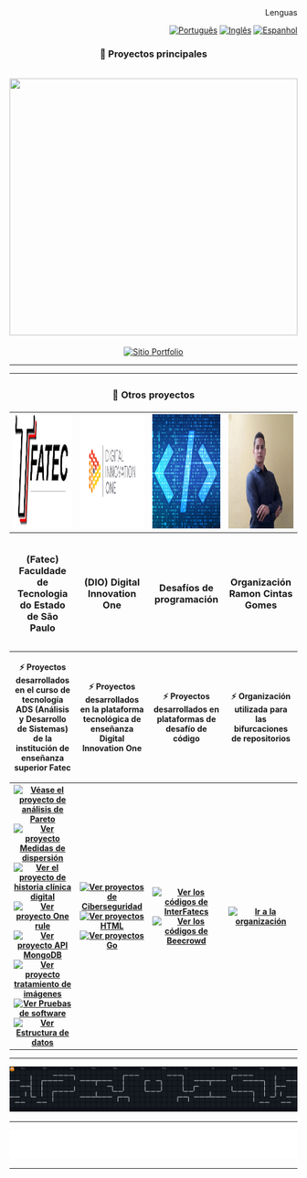 <div align="right">
	<spam>Lenguas</spam>
	
  [![Português](https://flagsapi.com/BR/flat/32.png)](README.md)
  [![Inglês](https://flagsapi.com/US/flat/32.png)](README_EN.md)
  [![Espanhol](https://flagsapi.com/ES/flat/32.png)](README_ES.md)
  
</div>

<div align="center">
	<h3>📘 Proyectos principales</h3>
	<br>
	<a href="https://ramoncintas.github.io/"><img height="450em" width="100%" src="./assets/site.gif"/></a>
</div>

<br>

<div align="center"> 
	<a href="https://ramoncintas.github.io/"><img src="https://img.shields.io/badge/Sitio%20Portfolio-E7ECEB?style=for-the-badge&logo=phoenixframework&logoColor=%23FD4F00" alt="Sitio Portfolio"></a>
</div>

---

<table>
	<thead>
		<tr>
			<th colspan="4" width="2000"><h3>📖 Otros proyectos</h3></th>
		</tr>
	</thead>
	<tbody>
		<tr>
			<th align="center" valign="center" >
				<a href="https://github.com/RamonCintas">
			      		<img src="./assets/fatec-logo.png" width="200" height="200"" />
			      	</a>
		      	</th>
			<th align="center" valign="center" >
				<a href="https://github.com/RamonCintas"><img src="./assets/dio-logo.jpg" width="200" height="200" /></a>
			</th>
			<th align="center" valign="center" >
				<a href="https://github.com/RamonCintas"><img src="./assets/programacao-logo.png" width="200" height="200" /></a>
			</th>
			<th align="center" valign="center" >
				<a href="https://github.com/RamonCintasGomes" target="_blank"><img src="./assets/organizacao-logo.jpg" width="200" height="200"" /></a>
			</th>
		</tr>
		<tr>
			<th align="center" valign="center" width="200" height="200">
				<h3 align="center">(Fatec) Faculdade de Tecnologia do Estado de São Paulo</h3>
		      	</th>
			<th align="center" valign="center" width="200" height="200">
				<h3 align="center">(DIO) Digital Innovation One</h3>
			</th>
			<th align="center" valign="center" width="200" height="200">
				<h3 align="center">Desafíos de programación</h3>
			</th>
			<th align="center" valign="center" width="200" height="200">
				<h3>Organización Ramon Cintas Gomes</h3>
			</th>
		</tr>
		<tr>
			<th align="center" valign="center" width="200" height="200">
				<p>⚡ Proyectos desarrollados en el curso de tecnología ADS (Análisis y Desarrollo de Sistemas) de la institución de enseñanza superior Fatec</p>
		      	</th>
			<th align="center" valign="center" width="200" height="200">
				<p>⚡ Proyectos desarrollados en la plataforma tecnológica de enseñanza Digital Innovation One</p>
			</th>
			<th align="center" valign="center" width="200" height="200">
				<p>⚡ Proyectos desarrollados en plataformas de desafío de código</p>
			</th>
			<th align="center" valign="center" width="200" height="200">
				<p>⚡ Organización utilizada para las bifurcaciones de repositorios</p>
			</th>
		</tr>
		<tr>
			<th align="center" valign="center" width="200" height="200">
    				<a href="https://github.com/RamonCintas/Analise_de_pareto"><img src="https://img.shields.io/badge/Pareto-E7ECEB?style=for-the-badge&logo=phoenixframework&logoColor=%23FD4F00" alt="Véase el proyecto de análisis de Pareto"></a><br>
				<a href="https://github.com/RamonCintas/Medidas_de_dispersao"><img src="https://img.shields.io/badge/dispersión-E7ECEB?style=for-the-badge&logo=phoenixframework&logoColor=%23FD4F00" alt="Ver proyecto Medidas de dispersión"></a><br>
			 	<a href="https://github.com/RamonCintas/Registros_digitais_de_saude"><img src="https://img.shields.io/badge/Registros-E7ECEB?style=for-the-badge&logo=phoenixframework&logoColor=%23FD4F00" alt="Ver el proyecto de historia clínica digital"></a><br>
				<a href="https://github.com/RamonCintas/One_Rule"><img src="https://img.shields.io/badge/One%20rule-E7ECEB?style=for-the-badge&logo=phoenixframework&logoColor=%23FD4F00" alt="Ver proyecto One rule"></a><br>
				<a href="https://github.com/RamonCintas/Api_MongoDB"><img src="https://img.shields.io/badge/API%20MongoDB-E7ECEB?style=for-the-badge&logo=phoenixframework&logoColor=%23FD4F00" alt="Ver proyecto API MongoDB"></a><br>
				<a href="https://github.com/RamonCintas/Processamento_de_Imagem"><img src="https://img.shields.io/badge/tratamiento%20de%20imágenes-E7ECEB?style=for-the-badge&logo=phoenixframework&logoColor=%23FD4F00" alt="Ver proyecto tratamiento de imágenes"></a>
				<a href="https://github.com/RamonCintas/Teste_de_Software"><img src="https://img.shields.io/badge/Pruebas%20de%20software-E7ECEB?style=for-the-badge&logo=phoenixframework&logoColor=%23FD4F00" alt="Ver Pruebas de software"></a><br>
				<a href="https://github.com/RamonCintas/Estrutura_de_Dados"><img src="https://img.shields.io/badge/Estructura%20de%20datos-E7ECEB?style=for-the-badge&logo=phoenixframework&logoColor=%23FD4F00" alt="Ver Estructura de datos"></a>
		      	</th>
			<th align="center" valign="center" width="200" height="200">
				<a href="https://github.com/RamonCintas/Ciberseguranca"><img src="https://img.shields.io/badge/proyectos%20Ciberseguridad-E7ECEB?style=for-the-badge&logo=phoenixframework&logoColor=%23FD4F00" alt="Ver proyectos de Ciberseguridad"></a>
				<a href="https://github.com/RamonCintas/HTML"><img src="https://img.shields.io/badge/proyectos%20HTML-E7ECEB?style=for-the-badge&logo=phoenixframework&logoColor=%23FD4F00" alt="Ver proyectos HTML"></a>
				<a href="https://github.com/RamonCintas/Go"><img src="https://img.shields.io/badge/proyectos%20Go-E7ECEB?style=for-the-badge&logo=phoenixframework&logoColor=%23FD4F00" alt="Ver proyectos Go"></a>
			</th>
			<th align="center" valign="center" width="200" height="200">
				<a href="https://github.com/RamonCintas/InterFatecs"><img src="https://img.shields.io/badge/códigos%20InterFatecs-E7ECEB?style=for-the-badge&logo=phoenixframework&logoColor=%23FD4F00" alt="Ver los códigos de InterFatecs"></a>
				<a href="https://github.com/RamonCintas/URI_Online_Judge_Beecrowd"><img src="https://img.shields.io/badge/códigos%20Beecrowd-E7ECEB?style=for-the-badge&logo=phoenixframework&logoColor=%23FD4F00" alt="Ver los códigos de Beecrowd"></a>
			</th>
			<th align="center" valign="center" width="200" height="200">
				<a href="https://github.com/RamonCintasGomes" target="_blank"><img src="https://img.shields.io/badge/Ir%20a%20la%20organización-E7ECEB?style=for-the-badge&logo=phoenixframework&logoColor=%23FD4F00" alt="Ir a la organización"></a>
			</th>
		</tr>
	</tbody>
</table>

---

  <img alt="Gráfico de contribución de Pac-Man" src="https://raw.githubusercontent.com/RamonCintas/RamonCintas/main/assets/dist/pacman-contribution-graph-dark.svg" />

---

![chat](https://raw.githubusercontent.com/RamonCintas/RamonCintas/main/chat.svg)

---
